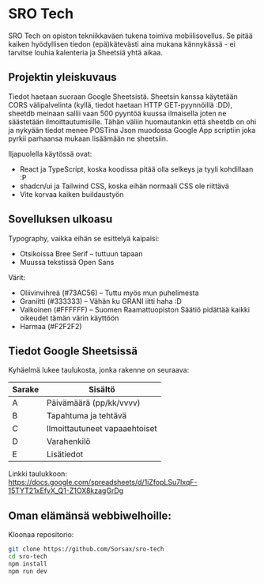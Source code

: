 # SRO Tech

SRO Tech on opiston tekniikkaväen tukena toimiva mobiilisovellus. Se pitää kaiken hyödyllisen tiedon (epä)kätevästi aina mukana kännykässä - ei tarvitse louhia kalenteria ja Sheetsiä yhtä aikaa.

## Projektin yleiskuvaus

Tiedot haetaan suoraan Google Sheetsistä. Sheetsin kanssa käytetään CORS välipalvelinta (kyllä, tiedot haetaan HTTP GET-pyynnöillä :DD), sheetdb meinaan sallii vaan 500 pyyntöä kuussa ilmaisella joten ne säästetään ilmoittautumisille.
Tähän väliin huomautankin että sheetdb on ohi ja nykyään tiedot menee POSTina Json muodossa Google App scriptiin joka pyrkii parhaansa mukaan lisäämään ne sheetsiin.

Iljapuolella käytössä ovat:

- React ja TypeScript, koska koodissa pitää olla selkeys ja tyyli kohdillaan :P
- shadcn/ui ja Tailwind CSS, koska eihän normaali CSS ole riittävä
- Vite korvaa kaiken buildaustyön

## Sovelluksen ulkoasu

Typography,
vaikka eihän se esittelyä kaipaisi:

- Otsikoissa Bree Serif – tuttuun tapaan
- Muussa tekstissä Open Sans

Värit:

- Oliivinvihreä (#73AC56) – Tuttu myös mun puhelimesta
- Graniitti (#333333) – Vähän ku GRANI iitti haha :D
- Valkoinen (#FFFFFF) – Suomen Raamattuopiston Säätiö pidättää kaikki oikeudet tämän värin käyttöön
- Harmaa (#F2F2F2)

## Tiedot Google Sheetsissä

Kyhäelmä lukee taulukosta, jonka rakenne on seuraava:

| Sarake | Sisältö                        |
|--------|--------------------------------|
| A      | Päivämäärä (pp/kk/vvvv)       |
| B      | Tapahtuma ja tehtävä           |
| C      | Ilmoittautuneet vapaaehtoiset |
| D      | Varahenkilö                    |
| E      | Lisätiedot                     |

Linkki taulukkoon:  
https://docs.google.com/spreadsheets/d/1iZfopLSu7IxqF-15TYT21xEfvX_Q1-Z1OX8kzagGrDg

## Oman elämänsä webbiwelhoille:

Kloonaa repositorio:

```bash
git clone https://github.com/Sorsax/sro-tech
cd sro-tech
npm install
npm run dev
